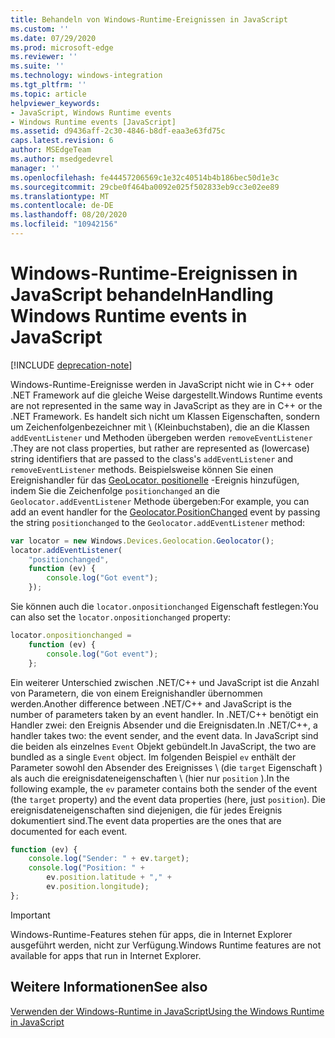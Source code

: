 ```yaml
---
title: Behandeln von Windows-Runtime-Ereignissen in JavaScript
ms.custom: ''
ms.date: 07/29/2020
ms.prod: microsoft-edge
ms.reviewer: ''
ms.suite: ''
ms.technology: windows-integration
ms.tgt_pltfrm: ''
ms.topic: article
helpviewer_keywords:
- JavaScript, Windows Runtime events
- Windows Runtime events [JavaScript]
ms.assetid: d9436aff-2c30-4846-b8df-eaa3e63fd75c
caps.latest.revision: 6
author: MSEdgeTeam
ms.author: msedgedevrel
manager: ''
ms.openlocfilehash: fe44457206569c1e32c40514b4b186bec50d1e3c
ms.sourcegitcommit: 29cbe0f464ba0092e025f502833eb9cc3e02ee89
ms.translationtype: MT
ms.contentlocale: de-DE
ms.lasthandoff: 08/20/2020
ms.locfileid: "10942156"
---
```

# <span data-ttu-id="21c35-102">Windows-Runtime-Ereignissen in JavaScript behandeln</span><span class="sxs-lookup"><span data-stu-id="21c35-102">Handling Windows Runtime events in JavaScript</span></span>  

[!INCLUDE [deprecation-note](../includes/legacy-edge-note.md)]  

<span data-ttu-id="21c35-103">Windows-Runtime-Ereignisse werden in JavaScript nicht wie in C++ oder .NET Framework auf die gleiche Weise dargestellt.</span><span class="sxs-lookup"><span data-stu-id="21c35-103">Windows Runtime events are not represented in the same way in JavaScript as they are in C++ or the .NET Framework.</span></span>  <span data-ttu-id="21c35-104">Es handelt sich nicht um Klassen Eigenschaften, sondern um Zeichenfolgenbezeichner mit \ (Kleinbuchstaben), die an die Klassen `addEventListener` und Methoden übergeben werden `removeEventListener` .</span><span class="sxs-lookup"><span data-stu-id="21c35-104">They are not class properties, but rather are represented as \(lowercase\) string identifiers that are passed to the class's `addEventListener` and `removeEventListener` methods.</span></span>  <span data-ttu-id="21c35-105">Beispielsweise können Sie einen Ereignishandler für das [GeoLocator. positionelle][UwpWindowsGeolocationGeolocatorDevicesPositionChanged] -Ereignis hinzufügen, indem Sie die Zeichenfolge `positionchanged` an die `Geolocator.addEventListener` Methode übergeben:</span><span class="sxs-lookup"><span data-stu-id="21c35-105">For example, you can add an event handler for the [Geolocator.PositionChanged][UwpWindowsGeolocationGeolocatorDevicesPositionChanged] event by passing the string `positionchanged` to the `Geolocator.addEventListener` method:</span></span>  

```javascript  
var locator = new Windows.Devices.Geolocation.Geolocator();
locator.addEventListener(
    "positionchanged",
    function (ev) {
        console.log("Got event");
    });
```  

<span data-ttu-id="21c35-106">Sie können auch die `locator.onpositionchanged` Eigenschaft festlegen:</span><span class="sxs-lookup"><span data-stu-id="21c35-106">You can also set the `locator.onpositionchanged` property:</span></span>  

```javascript
locator.onpositionchanged =
    function (ev) {
        console.log("Got event");
    };
```  

<span data-ttu-id="21c35-107">Ein weiterer Unterschied zwischen .NET/C++ und JavaScript ist die Anzahl von Parametern, die von einem Ereignishandler übernommen werden.</span><span class="sxs-lookup"><span data-stu-id="21c35-107">Another difference between .NET/C++ and JavaScript is the number of parameters taken by an event handler.</span></span>  <span data-ttu-id="21c35-108">In .NET/C++ benötigt ein Handler zwei: den Ereignis Absender und die Ereignisdaten.</span><span class="sxs-lookup"><span data-stu-id="21c35-108">In .NET/C++, a handler takes two:  the event sender, and the event data.</span></span>  <span data-ttu-id="21c35-109">In JavaScript sind die beiden als einzelnes `Event` Objekt gebündelt.</span><span class="sxs-lookup"><span data-stu-id="21c35-109">In JavaScript, the two are bundled as a single `Event` object.</span></span>  <span data-ttu-id="21c35-110">Im folgenden Beispiel `ev` enthält der Parameter sowohl den Absender des Ereignisses \ (die `target` Eigenschaft \) als auch die ereignisdateneigenschaften \ (hier nur `position` \).</span><span class="sxs-lookup"><span data-stu-id="21c35-110">In the following example, the `ev` parameter contains both the sender of the event \(the `target` property\) and the event data properties \(here, just `position`\).</span></span>  <span data-ttu-id="21c35-111">Die ereignisdateneigenschaften sind diejenigen, die für jedes Ereignis dokumentiert sind.</span><span class="sxs-lookup"><span data-stu-id="21c35-111">The event data properties are the ones that are documented for each event.</span></span>  

```javascript
function (ev) {
    console.log("Sender: " + ev.target);
    console.log("Position: " +
        ev.position.latitude + "," +
        ev.position.longitude);
};
```  

> [!IMPORTANT]
> <span data-ttu-id="21c35-112">Windows-Runtime-Features stehen für apps, die in Internet Explorer ausgeführt werden, nicht zur Verfügung.</span><span class="sxs-lookup"><span data-stu-id="21c35-112">Windows Runtime features are not available for apps that run in Internet Explorer.</span></span>  

## <span data-ttu-id="21c35-113">Weitere Informationen</span><span class="sxs-lookup"><span data-stu-id="21c35-113">See also</span></span>  

[<span data-ttu-id="21c35-114">Verwenden der Windows-Runtime in JavaScript</span><span class="sxs-lookup"><span data-stu-id="21c35-114">Using the Windows Runtime in JavaScript</span></span>][WindowsRuntimeJavascript]  

 <!-- links -->  

[WindowsRuntimeJavascript]: ./using-the-windows-runtime-in-javascript.md "Verwenden der Windows-Runtime in JavaScript | Microsoft docs"  

[UwpWindowsGeolocationGeolocatorDevicesPositionChanged]: /uwp/api/Windows.Devices.Geolocation.Geolocator#Windows_Devices_Geolocation_Geolocator_PositionChanged "GeoLocator-Klasse | Microsoft docs"  
